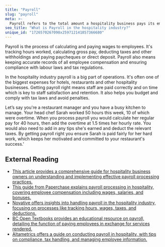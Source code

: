 ```yaml
---
title: "Payroll"
slug: "payroll"
meta: >-
  Payroll refers to the total amount a hospitality business pays its employees, including wages, salaries, bonuses, and deductions. Efficient payroll management ensures staff satisfaction and operational success.
seo_title: "What is Payroll in the hospitality industry?"
unique_id: "1726570267098x259712141857366680"
---
```


Payroll is the process of calculating and paying wages to employees. It's tracking hours worked, calculating gross pay, deducting taxes and other withholdings and paying paycheques or direct deposit. Payroll also means keeping accurate records of all employee compensation and ensuring compliance with labour laws and tax regulations.

In the hospitality industry payroll is a big part of operations. It's often one of the biggest expenses for hotels, restaurants and other hospitality businesses. Getting payroll right means staff are paid correctly and on time which is key to staff satisfaction and retention. It also helps you budget and comply with tax laws and avoid penalties.

Let’s say you're a restaurant manager and you have a busy kitchen to manage. Your head chef Sarah worked 50 hours this week, 10 of which were overtime. When you process payroll you would calculate her regular pay for 40 hours, then add the overtime at 1.5 times her hourly rate. You would also need to add in any tips she's earned and deduct the relevant taxes. By getting payroll right you ensure Sarah is paid fairly for her hard work, which keeps her motivated and committed to your restaurant's success.'

## External Reading

- [This article provides a comprehensive guide for hospitality business owners on understanding and implementing effective payroll processing practices.](https://altametrics.com/topics/essential-steps-for-processing-payroll-in-the-hospitality-industry/)
- [This guide from Paperchase explains payroll processing in hospitality, covering employee compensation including wages, salaries, and bonuses.](https://www.paperchase.ac/management/paperchase-guide-to-payroll-processing-in-hospitality/)
- [Novative offers insights into handling payroll in the hospitality industry, focusing on processes like tracking hours, wages, taxes, and deductions.](https://www.novative.com/en-us/the-most-useful-steps-to-handle-the-hospitality-payroll-scheduling-processes/)
- [BC Open Textbooks provides an educational resource on payroll, detailing the function of paying employees in exchange for services rendered.](https://opentextbc.ca/humanresourcesinfoodservices/chapter/payroll/)
- [Altametrics offers a guide on conducting payroll in hospitality, with tips on compliance, tax handling, and managing employee information.](https://altametrics.com/topics/how-to-do-payroll-in-the-hospitality-industry/)